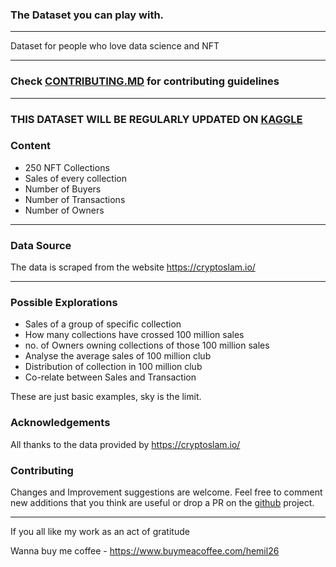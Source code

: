 ### **The Dataset you can play with.** 

----------
Dataset for people who love data science and NFT

----------

### Check [CONTRIBUTING.MD](https://github.com/hemil26/NFT-Dataset/blob/master/CONTRIBUTING.MD) for contributing guidelines

----------

### **THIS DATASET WILL BE REGULARLY UPDATED ON [KAGGLE](https://www.kaggle.com/hemil26/nft-collections-dataset)**

### Content

 - 250 NFT Collections
 - Sales of every collection
 - Number of Buyers
 - Number of Transactions
 - Number of Owners

----------


### Data Source

The data is scraped from the website https://cryptoslam.io/

----------

### Possible Explorations

 - Sales of a group of specific collection
 - How many collections have crossed 100 million sales
 - no. of Owners owning collections of those 100 million sales
 - Analyse the average sales of 100 million club
 - Distribution of collection in 100 million club
 - Co-relate between Sales and Transaction

These are just basic examples, sky is the limit. 

### Acknowledgements

All thanks to the data provided by https://cryptoslam.io/

### Contributing

Changes and Improvement suggestions are welcome. Feel free to comment new additions that you think are useful or drop a PR on the [github](https://github.com/hemil26/NFT-Dataset) project.

----------

If you all like my work as an act of gratitude

Wanna buy me coffee - https://www.buymeacoffee.com/hemil26


